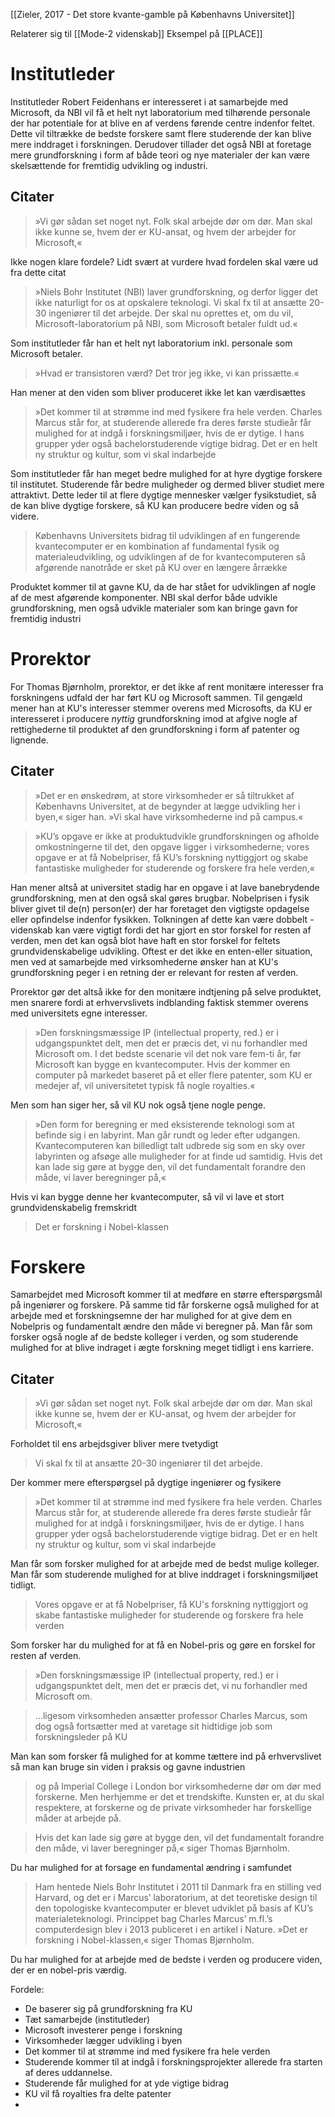 [[Zieler, 2017 - Det store kvante-gamble på Københavns Universitet]]

Relaterer sig til [[Mode-2 videnskab]] 
Eksempel på [[PLACE]]

# Institutleder
Institutleder Robert Feidenhans er interesseret i at samarbejde med Microsoft, da NBI vil få et helt nyt laboratorium med tilhørende personale der har potentiale for at blive en af verdens førende centre indenfor feltet.
Dette vil tiltrække de bedste forskere samt flere studerende der kan blive mere inddraget i forskningen.
Derudover tillader det også NBI at foretage mere grundforskning i form af både teori og nye materialer der kan være skelsættende for fremtidig udvikling og industri.
## Citater
> »Vi gør sådan set noget nyt. Folk skal arbejde dør om dør. Man skal ikke kunne se, hvem der er KU-ansat, og hvem der arbejder for Microsoft,«

Ikke nogen klare fordele? Lidt svært at vurdere hvad fordelen skal være ud fra dette citat

> »Niels Bohr Institutet (NBI) laver grundforskning, og derfor ligger det ikke naturligt for os at opskalere teknologi. Vi skal fx til at ansætte 20-30 ingeniører til det arbejde. Der skal nu oprettes et, om du vil, Microsoft-laboratorium på NBI, som Microsoft betaler fuldt ud.«

Som institutleder får han et helt nyt laboratorium inkl. personale som Microsoft betaler. 

> »Hvad er transistoren værd? Det tror jeg ikke, vi kan prissætte.«

Han mener at den viden som bliver produceret ikke let kan værdisættes

> »Det kommer til at strømme ind med fysikere fra hele verden. Charles Marcus står for, at studerende allerede fra deres første studieår får mulighed for at indgå i forskningsmiljøer, hvis de er dytige. I hans grupper yder også bachelorstuderende vigtige bidrag. Det er en helt ny struktur og kultur, som vi skal indarbejde

Som institutleder får han meget bedre mulighed for at hyre dygtige forskere til institutet.
Studerende får bedre muligheder og dermed bliver studiet mere attraktivt. Dette leder til at flere dygtige mennesker vælger fysikstudiet, så de kan blive dygtige forskere, så KU kan producere bedre viden og så videre.

> Københavns Universitets bidrag til udviklingen af en fungerende kvantecomputer er en kombination af fundamental fysik og materialeudvikling, og udviklingen af de for kvantecomputeren så afgørende nanotråde er sket på KU over en længere årrække

Produktet kommer til at gavne KU, da de har stået for udviklingen af nogle af de mest afgørende komponenter. 
NBI skal derfor både udvikle grundforskning, men også udvikle materialer som kan bringe gavn for fremtidig industri

# Prorektor
For Thomas Bjørnholm, prorektor, er det ikke af rent monitære interesser fra forskningens udfald der har ført KU og Microsoft sammen. Til gengæld mener han at KU's interesser stemmer overens med Microsofts, da KU er interesseret i producere _nyttig_ grundforskning imod at afgive nogle af rettighederne til produktet af den grundforskning i form af patenter og lignende.
## Citater
> »Det er en ønskedrøm, at store virksomheder er så tiltrukket af Københavns Universitet, at de begynder at lægge udvikling her i byen,« siger han. »Vi skal have virksomhederne ind på campus.«

> »KU’s opgave er ikke at produktudvikle grundforskningen og afholde omkostningerne til det, den opgave ligger i virksomhederne; vores opgave er at få Nobelpriser, få KU’s forskning nyttiggjort og skabe fantastiske muligheder for studerende og forskere fra hele verden,«

Han mener altså at universitet stadig har en opgave i at lave banebrydende grundforskning, men at den også skal gøres brugbar. 
Nobelprisen i fysik bliver givet til de(n) person(er) der har foretaget den vigtigste opdagelse eller opfindelse indenfor fysikken. 
Tolkningen af dette kan være dobbelt - videnskab kan være vigtigt fordi det har gjort en stor forskel for resten af verden, men det kan også blot have haft en stor forskel for feltets grundvidenskabelige udvikling.
Oftest er det ikke en enten-eller situation, men ved at samarbejde med virksomhederne ønsker han at KU's grundforskning peger i en retning der er relevant for resten af verden.

Prorektor gør det altså ikke for den monitære indtjening på selve produktet, men snarere fordi at erhvervslivets indblanding faktisk stemmer overens med universitets egne interesser.

> »Den forskningsmæssige IP (intellectual property, red.) er i udgangspunktet delt, men det er præcis det, vi nu forhandler med Microsoft om. I det bedste scenarie vil det nok vare fem-ti år, før Microsoft kan bygge en kvantecomputer. Hvis der kommer en computer på markedet baseret på et eller flere patenter, som KU er medejer af, vil universitetet typisk få nogle royalties.«

Men som han siger her, så vil KU nok også tjene nogle penge.

>»Den form for beregning er med eksisterende teknologi som at befinde sig i en labyrint. Man går rundt og leder efter udgangen. Kvantecomputeren kan billedligt talt udbrede sig som en sky over labyrinten og afsøge alle muligheder for at finde ud samtidig. Hvis det kan lade sig gøre at bygge den, vil det fundamentalt forandre den måde, vi laver beregninger på,«

Hvis vi kan bygge denne her kvantecomputer, så vil vi lave et stort grundvidenskabelig fremskridt

> Det er forskning i Nobel-klassen
# Forskere
Samarbejdet med Microsoft kommer til at medføre en større efterspørgsmål på ingeniører og forskere. På samme tid får forskerne også mulighed for at arbejde med et forskningsemne der har mulighed for at give dem en Nobelpris og fundamentalt ændre den måde vi beregner på.
Man får som forsker også nogle af de bedste kolleger i verden, og som studerende mulighed for at blive indraget i ægte forskning meget tidligt i ens karriere.
## Citater
>»Vi gør sådan set noget nyt. Folk skal arbejde dør om dør. Man skal ikke kunne se, hvem der er KU-ansat, og hvem der arbejder for Microsoft,«

Forholdet til ens arbejdsgiver bliver mere tvetydigt

> Vi skal fx til at ansætte 20-30 ingeniører til det arbejde.

Der kommer mere efterspørgsel på dygtige ingeniører og fysikere

>»Det kommer til at strømme ind med fysikere fra hele verden. Charles Marcus står for, at studerende allerede fra deres første studieår får mulighed for at indgå i forskningsmiljøer, hvis de er dytige. I hans grupper yder også bachelorstuderende vigtige bidrag. Det er en helt ny struktur og kultur, som vi skal indarbejde

Man får som forsker mulighed for at arbejde med de bedst mulige kolleger. Man får som studerende mulighed for at blive inddraget i forskningsmiljøet tidligt.

> Vores opgave er at få Nobelpriser, få KU's forskning nyttiggjort og skabe fantastiske muligheder for studerende og forskere fra hele verden

Som forsker har du mulighed for at få en Nobel-pris og gøre en forskel for resten af verden.

> »Den forskningsmæssige IP (intellectual property, red.) er i udgangspunktet delt, men det er præcis det, vi nu forhandler med Microsoft om.



> ...ligesom virksomheden ansætter professor Charles Marcus, som dog også fortsætter med at varetage sit hidtidige job som forskningsleder på KU

Man kan som forsker få mulighed for at komme tættere ind på erhvervslivet så man kan bruge sin viden i praksis og gavne industrien

> og på Imperial College i London bor virksomhederne dør om dør med forskerne. Men herhjemme er det et trendskifte. Kunsten er, at du skal respektere, at forskerne og de private virksomheder har forskellige måder at arbejde på.



> Hvis det kan lade sig gøre at bygge den, vil det fundamentalt forandre den måde, vi laver beregninger på,« siger Thomas Bjørnholm.

Du har mulighed for at forsage en fundamental ændring i samfundet

> Ham hentede Niels Bohr Institutet i 2011 til Danmark fra en stilling ved Harvard, og det er i Marcus’ laboratorium, at det teoretiske design til den topologiske kvantecomputer er blevet udviklet på basis af KU’s materialeteknologi. Princippet bag Charles Marcus’ m.fl.’s computerdesign blev i 2013 publiceret i en artikel i Nature. »Det er forskning i Nobel-klassen,« siger Thomas Bjørnholm.

Du har mulighed for at arbejde med de bedste i verden og producere viden, der er en nobel-pris værdig.


Fordele: 
- De baserer sig på grundforskning fra KU
- Tæt samarbejde (institutleder)
- Microsoft investerer penge i forskning
- Virksomheder lægger udvikling i byen
- Det kommer til at strømme ind med fysikere fra hele verden
- Studerende kommer til at indgå i forskningsprojekter allerede fra starten af deres uddannelse.
- Studerende får mulighed for at yde vigtige bidrag
- KU vil få royalties fra delte patenter
- 